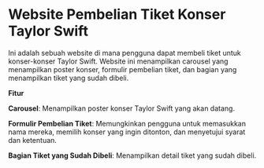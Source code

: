 # Website Pembelian Tiket Konser Taylor Swift
Ini adalah sebuah website di mana pengguna dapat membeli tiket untuk konser-konser Taylor Swift. Website ini menampilkan carousel yang menampilkan poster konser, formulir pembelian tiket, dan bagian yang menampilkan tiket yang sudah dibeli.

**Fitur**

**Carousel**: Menampilkan poster konser Taylor Swift yang akan datang.

**Formulir Pembelian Tiket**: Memungkinkan pengguna untuk memasukkan nama mereka, memilih konser yang ingin ditonton, dan menyetujui syarat dan ketentuan.

**Bagian Tiket yang Sudah Dibeli**: Menampilkan detail tiket yang sudah dibeli.
